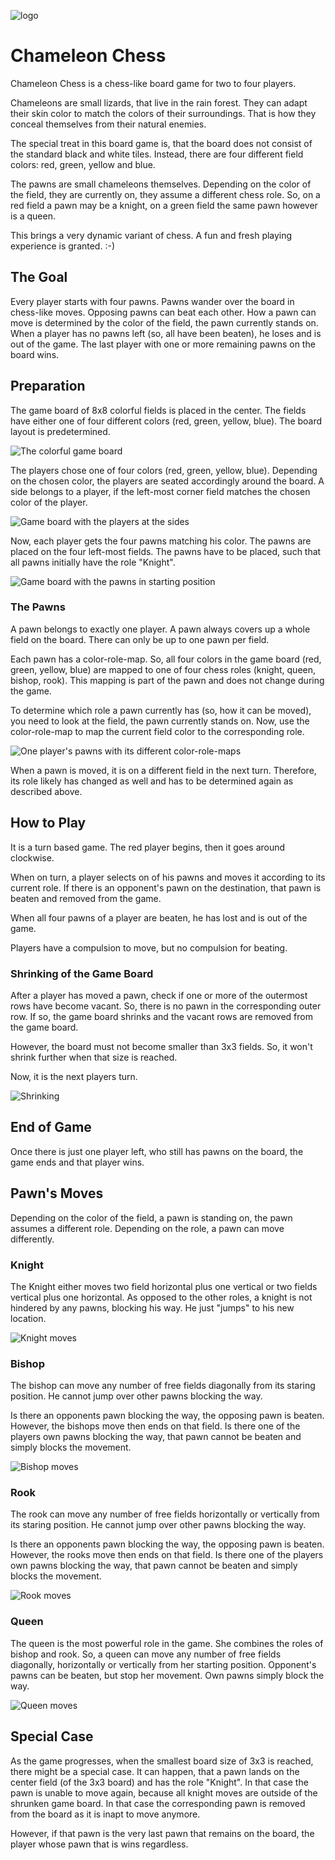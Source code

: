 ![logo](img/logo-en.png)

# Chameleon Chess

Chameleon Chess is a chess-like board game for two to four players.

Chameleons are small lizards, that live in the rain forest. They can adapt their skin color to match the colors of their surroundings. That is how they conceal themselves from their natural enemies.

The special treat in this board game is, that the board does not consist of the standard black and white tiles. Instead, there are four different field colors: red, green, yellow and blue.

The pawns are small chameleons themselves. Depending on the color of the field, they are currently on, they assume a different chess role. So, on a red field a pawn may be a knight, on a green field the same pawn however is a queen.

This brings a very dynamic variant of chess. A fun and fresh playing experience is granted. :-)

## The Goal

Every player starts with four pawns. Pawns wander over the board in chess-like moves. Opposing pawns can beat each other. How a pawn can move is determined by the color of the field, the pawn currently stands on. When a player has no pawns left (so, all have been beaten), he loses and is out of the game. The last player with one or more remaining pawns on the board wins.

## Preparation

The game board of 8x8 colorful fields is placed in the center. The fields have either one of four different colors (red, green, yellow, blue). The board layout is predetermined.

![The colorful game board](img/board.png)

The players chose one of four colors (red, green, yellow, blue). Depending on the chosen color, the players are seated accordingly around the board. A side belongs to a player, if the left-most corner field matches the chosen color of the player.

![Game board with the players at the sides](img/board-players.png)

Now, each player gets the four pawns matching his color. The pawns are placed on the four left-most fields. The pawns have to be placed, such that all pawns initially have the role "Knight".

![Game board with the pawns in starting position](img/board-start.png)

### The Pawns

A pawn belongs to exactly one player. A pawn always covers up a whole field on the board. There can only be up to one pawn per field.

Each pawn has a color-role-map. So, all four colors in the game board (red, green, yellow, blue) are mapped to one of four chess roles (knight, queen, bishop, rook). This mapping is part of the pawn and does not change during the game.

To determine which role a pawn currently has (so, how it can be moved), you need to look at the field, the pawn currently stands on. Now, use the color-role-map to map the current field color to the corresponding role.

![One player's pawns with its different color-role-maps](img/pawns-red.png)

When a pawn is moved, it is on a different field in the next turn. Therefore, its role likely has changed as well and has to be determined again as described above.

## How to Play

It is a turn based game. The red player begins, then it goes around clockwise.

When on turn, a player selects on of his pawns and moves it according to its current role. If there is an opponent's pawn on the destination, that pawn is beaten and removed from the game.

When all four pawns of a player are beaten, he has lost and is out of the game.

Players have a compulsion to move, but no compulsion for beating.

### Shrinking of the Game Board

After a player has moved a pawn, check if one or more of the outermost rows have become vacant. So, there is no pawn in the corresponding outer row. If so, the game board shrinks and the vacant rows are removed from the game board.

However, the board must not become smaller than 3x3 fields. So, it won't shrink further when that size is reached.

Now, it is the next players turn.

![Shrinking](img/shrinking.png)

## End of Game

Once there is just one player left, who still has pawns on the board, the game ends and that player wins.

## Pawn's Moves

Depending on the color of the field, a pawn is standing on, the pawn assumes a different role. Depending on the role, a pawn can move differently.

### Knight

The Knight either moves two field horizontal plus one vertical or two fields vertical plus one horizontal. As opposed to the other roles, a knight is not hindered by any pawns, blocking his way. He just "jumps" to his new location.

![Knight moves](img/moves-knight.png)

### Bishop

The bishop can move any number of free fields diagonally from its staring position. He cannot jump over other pawns blocking the way.

Is there an opponents pawn blocking the way, the opposing pawn is beaten. However, the bishops move then ends on that field. Is there one of the players own pawns blocking the way, that pawn cannot be beaten and simply blocks the movement.

![Bishop moves](img/moves-bishop.png)

### Rook

The rook can move any number of free fields horizontally or vertically from its staring position. He cannot jump over other pawns blocking the way.

Is there an opponents pawn blocking the way, the opposing pawn is beaten. However, the rooks move then ends on that field. Is there one of the players own pawns blocking the way, that pawn cannot be beaten and simply blocks the movement.

![Rook moves](img/moves-rook.png)

### Queen

The queen is the most powerful role in the game. She combines the roles of bishop and rook. So, a queen can move any number of free fields diagonally, horizontally or vertically from her starting position. Opponent's pawns can be beaten, but stop her movement. Own pawns simply block the way.

![Queen moves](img/moves-queen.png)

## Special Case

As the game progresses, when the smallest board size of 3x3 is reached, there might be a special case. It can happen, that a pawn lands on the center field (of the 3x3 board) and has the role "Knight". In that case the pawn is unable to move again, because all knight moves are outside of the shrunken game board. In that case the corresponding pawn is removed from the board as it is inapt to move anymore.

However, if that pawn is the very last pawn that remains on the board, the player whose pawn that is wins regardless.